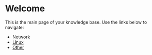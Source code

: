 # Welcome

This is the main page of your knowledge base. Use the links below to navigate:

- [Network](network/)
- [Linux](linux/)
- [Other](other/)
